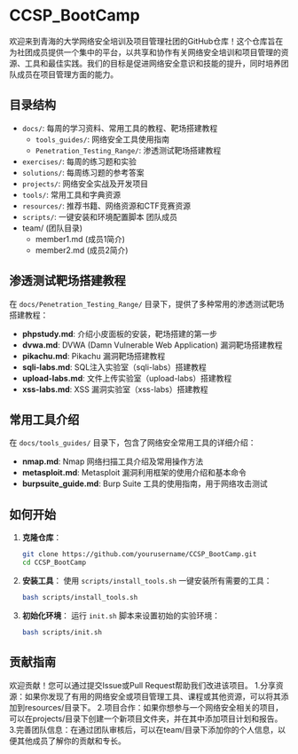 # CCSP_BootCamp
欢迎来到青海的大学网络安全培训及项目管理社团的GitHub仓库！这个仓库旨在为社团成员提供一个集中的平台，以共享和协作有关网络安全培训和项目管理的资源、工具和最佳实践。我们的目标是促进网络安全意识和技能的提升，同时培养团队成员在项目管理方面的能力。

## 目录结构

- `docs/`: 每周的学习资料、常用工具的教程、靶场搭建教程
  - `tools_guides/`: 网络安全工具使用指南
  - `Penetration_Testing_Range/`: 渗透测试靶场搭建教程
- `exercises/`: 每周的练习题和实验
- `solutions/`: 每周练习题的参考答案
- `projects/`: 网络安全实战及开发项目
- `tools/`: 常用工具和字典资源
- `resources/`: 推荐书籍、网络资源和CTF竞赛资源
- `scripts/`: 一键安装和环境配置脚本
团队成员
- team/ (团队目录)
  - member1.md (成员1简介)
  - member2.md (成员2简介)

## 渗透测试靶场搭建教程

在 `docs/Penetration_Testing_Range/` 目录下，提供了多种常用的渗透测试靶场搭建教程：
- **phpstudy.md**: 介绍小皮面板的安装，靶场搭建的第一步
- **dvwa.md**: DVWA (Damn Vulnerable Web Application) 漏洞靶场搭建教程
- **pikachu.md**: Pikachu 漏洞靶场搭建教程
- **sqli-labs.md**: SQL注入实验室（sqli-labs）搭建教程
- **upload-labs.md**: 文件上传实验室（upload-labs）搭建教程
- **xss-labs.md**: XSS 漏洞实验室（xss-labs）搭建教程

## 常用工具介绍

在 `docs/tools_guides/` 目录下，包含了网络安全常用工具的详细介绍：
- **nmap.md**: Nmap 网络扫描工具介绍及常用操作方法
- **metasploit.md**: Metasploit 漏洞利用框架的使用介绍和基本命令
- **burpsuite_guide.md**: Burp Suite 工具的使用指南，用于网络攻击测试

## 如何开始

1. **克隆仓库**：
    ```bash
    git clone https://github.com/yourusername/CCSP_BootCamp.git
    cd CCSP_BootCamp
    ```

2. **安装工具**：
    使用 `scripts/install_tools.sh` 一键安装所有需要的工具：
    ```bash
    bash scripts/install_tools.sh
    ```

3. **初始化环境**：
    运行 `init.sh` 脚本来设置初始的实验环境：
    ```bash
    bash scripts/init.sh
    ```

## 贡献指南

欢迎贡献！您可以通过提交Issue或Pull Request帮助我们改进该项目。
1.分享资源：如果你发现了有用的网络安全或项目管理工具、课程或其他资源，可以将其添加到resources/目录下。
2.项目合作：如果你想参与一个网络安全相关的项目，可以在projects/目录下创建一个新项目文件夹，并在其中添加项目计划和报告。
3.完善团队信息：在通过团队审核后，可以在team/目录下添加你的个人信息，以便其他成员了解你的贡献和专长。
